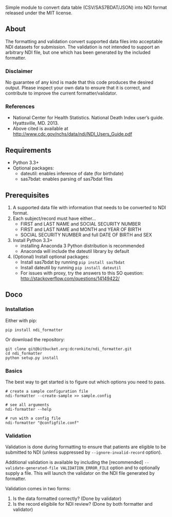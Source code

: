 Simple module to convert data table (CSV/SAS7BDAT/JSON) into NDI format released under the MIT license.

## About ##
The formatting and validation convert supported data files into acceptable NDI datasets for submission. The validation is not intended to support an arbitrary NDI file, but one which has been generated by the included formatter.

### Disclaimer ### 
No guarantee of any kind is made that this code produces the desired output. Please inspect your own data to ensure that it is correct, and contribute to improve the current formatter/validator.

### References ### 

* National Center for Health Statistics. National Death Index user’s guide. Hyattsville, MD. 2013.
* Above cited is available at http://www.cdc.gov/nchs/data/ndi/NDI_Users_Guide.pdf

## Requirements ##
* Python 3.3+
* Optional packages:
    * dateutil: enables inference of date (for birthdate)
    * sas7bdat: enables parsing of sas7bdat files
    
## Prerequisites ##
1. A supported data file with information that needs to be converted to NDI format.
2. Each subject/record must have either...
    *  FIRST and LAST NAME and SOCIAL SECURITY NUMBER
    *  FIRST and LAST NAME and MONTH and YEAR OF BIRTH
    *  SOCIAL SECURITY NUMBER and full DATE OF BIRTH and SEX
4. Install Python 3.3+ 
    * installing Anaconda 3 Python distribution is recommended
    * Anaconda will include the dateutil library by default
5. (Optional) Install optional packages:
    * Install sas7bdat by running `pip install sas7bdat`
    * Install dateutil by running `pip install dateutil`
    * For issues with proxy, try the answers to this SO question: http://stackoverflow.com/questions/14149422/

## Doco ##

### Installation ###
Either with pip:

    pip install ndi_formatter
     
Or download the repository:
    
    git clone git@bitbucket.org:dcronkite/ndi_formatter.git
    cd ndi_formatter
    python setup.py install

### Basics ###
The best way to get started is to figure out which options you need to pass.

    # create a sample configuration file
    ndi-formatter --create-sample >> sample.config
    
    # see all arguments
    ndi-formatter --help
    
    # run with a config file
    ndi-formatter "@configfile.conf"
    
### Validation ###
Validation is done during formatting to ensure that patients are eligible to be submitted to NDI (unless suppressed by `--ignore-invalid-record` option).

Additional validation is available by including the [recommended] `--validate-generated-file VALIDATION_ERROR_FILE` option and to optionally supply a file. This will launch the validator on the NDI file generated by formatter.

Validation comes in two forms:
1. Is the data formatted correctly? (Done by validator)
2. Is the record eligibile for NDI review? (Done by both formatter and validator)
    